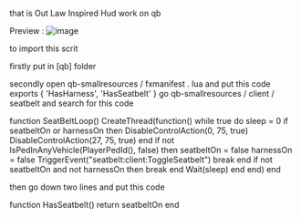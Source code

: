 that is Out Law Inspired Hud work on qb 

Preview :
![image](https://github.com/user-attachments/assets/8727cc4d-e364-403f-a3d3-af169d7fff05)


to import this scrit

firstly put in [qb] folder

secondly open qb-smallresources / fxmanifest . lua and put this code
exports {
    'HasHarness',
    'HasSeatbelt'
}
go qb-smallresources / client / seatbelt and search for this code 

function SeatBeltLoop()
    CreateThread(function()
        while true do
            sleep = 0
            if seatbeltOn or harnessOn then
                DisableControlAction(0, 75, true)
                DisableControlAction(27, 75, true)
            end
            if not IsPedInAnyVehicle(PlayerPedId(), false) then
                seatbeltOn = false
                harnessOn = false
                TriggerEvent("seatbelt:client:ToggleSeatbelt")
                break
            end
            if not seatbeltOn and not harnessOn then break end
            Wait(sleep)
        end
    end)
end

then go down two lines and put this code 

function HasSeatbelt()
    return seatbeltOn
end
